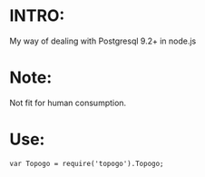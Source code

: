 
INTRO:
=====

My way of dealing with Postgresql 9.2+ in node.js

Note:
====

Not fit for human consumption.

Use:
===

    var Topogo = require('topogo').Topogo;
